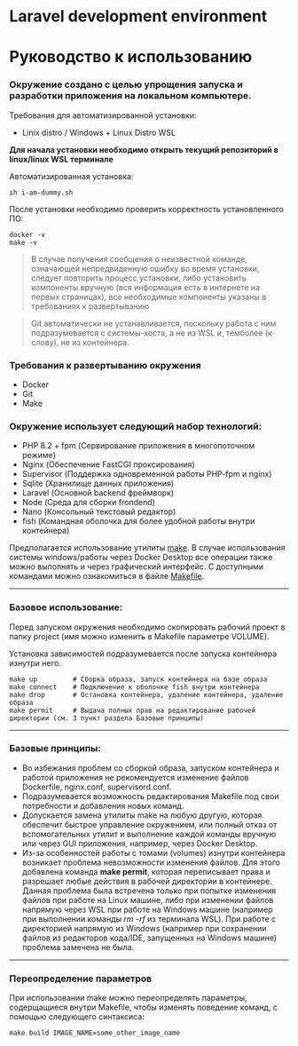 # Laravel development environment
# Руководство к использованию

### Окружение создано с целью упрощения запуска и разработки приложения на локальном компьютере.

Требования для автоматизированной установки:
- Linix distro / Windows + Linux Distro WSL

**Для начала установки необходимо открыть текущий репозиторий в linux/linux WSL терминале**

Автоматизированная установка:
```shell
sh i-am-dummy.sh
```

После установки необходимо проверить корректность установленного ПО:
```shell
docker -v
make -v
```

> В случае получения сообщения о неизвестной команде, означающей непредвиденную ошибку во время установки, следует повторить процесс установки, либо установить компоненты вручную (вся информация есть в интернете на первых страницах), все необходимые компоненты указаны в требованиях к развертыванию

> Git автоматически не устанавливается, поскольку работа с ним подразумевается с системы-хоста, а не из WSL и, темболее (к слову), не из контейнера.

### Требования к развертыванию окружения
- Docker
- Git
- Make

### Окружение использует следующий набор технологий:
- PHP 8.2 + fpm (Сервирование приложения в многопоточном режиме)
- Nginx (Обеспечение FastCGI проксирования)
- Supervisor (Поддержка одновременной работы PHP-fpm и nginx)
- Sqlite (Хранилище данных приложения)
- Laravel (Основной backend фреймворк)
- Node (Среда для сборки frondend)
- Nano (Консольный текстовый редактор)
- fish (Командная оболочка для более удобной работы внутри контейнера)

Предполагается использование утилиты [make](https://ru.wikipedia.org/wiki/Make). В случае использования системы windows/работы через Docker Desktop все операции также можно выполнять и через графический интерфейс. С доступными командами можно ознакомиться в файле [Makefile](Makefile).

---
### Базовое использование:
Перед запуском окружения необходимо скопировать рабочий проект в папку project (имя можно изменить в Makefile параметре VOLUME).

Установка зависимостей подразумевается после запуска контейнера изнутри него.
```shell
make up         # Сборка образа, запуск контейнера на базе образа   
make connect    # Подключение к оболочке fish внутри контейнера
make drop       # Остановка контейнера, удаление контейнера, удаление образа
make permit     # Выдача полных прав на редактирование рабочей директории (см. 3 пункт раздела Базовые принципы)
```
---

### Базовые принципы:
- Во избежания проблем со сборкой образа, запуском контейнера и работой приложения не рекомендуется изменение файлов Dockerfile, nginx.conf, supervisord.conf.
- Подразумевается возможность редактирования Makefile под свои потребности и добавления новых команд.
- Допускается замена утилиты make на любую другую, которая обеспечит быстрое управление окружением, или полный отказ от вспомогательных утилит и выполнение каждой команды вручную или через GUI приложения, например, через Docker Desktop.
- Из-за особенностей работы с томами (volumes) изнутри контейнера возникает проблема невозможности изменения файлов. Для этого добавлена команда **make permit**, которая переписывает права и разрешает любые действия в рабочей директории в контейнере. Данная проблема была встречена только при попытке изменения файлов при работе на Linux машине, либо при изменении файлов напрямую через WSL при работе на Windows машине (например при выполнении команды *rm -rf* из терминала WSL). При работе с директорией напрямую из Windows (например при сохранении файлов из редакторов кода/IDE, запущенных на Windows машине) проблема замечена не была.
---

### Переопределение параметров
При использовании make можно переопределять параметры, содерщащиеся внутри Makefile, чтобы изменять поведение команд, с помощью следующего синтаксиса:
```shell
make build IMAGE_NAME=some_other_image_name
```
